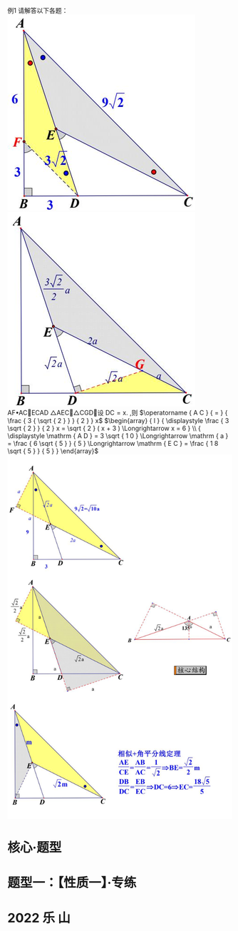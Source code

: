 例1 请解答以下各题：
![](<../../qs_image_DB/专题1-3_“12345”模型·选填压轴必备大招（共3种类型）（解析版）__/5c1a5cc9c4ed42e96bee234042e36475d23f4568d1a10baba80f8db629948b73.jpg>)
![](<../../qs_image_DB/专题1-3_“12345”模型·选填压轴必备大招（共3种类型）（解析版）__/cb30f2609e5eea0e540bb09604ac39941acb00cf1aa473cb164683d26448fe25.jpg>)
AF•ACECAD
△AEC△CGD设 $\scriptstyle \mathrm { { D C } = x } .$ ,则 $\operatorname { A C } { = } { \frac { 3 { \sqrt { 2 } } } { 2 } } x$ $\begin{array} { l } { \displaystyle \frac { 3 \sqrt { 2 } } { 2 } x = \sqrt { 2 } ( x + 3 ) \Longrightarrow x = 6 } \\ { \displaystyle \mathrm { A D } = 3 \sqrt { 1 0 } \Longrightarrow \mathrm { a } = \frac { 6 \sqrt { 5 } } { 5 } \Longrightarrow \mathrm { E C } = \frac { 1 8 \sqrt { 5 } } { 5 } } \end{array}$
![](<../../qs_image_DB/专题1-3_“12345”模型·选填压轴必备大招（共3种类型）（解析版）__/356af30d3ac2cfae4c483dca1e057efaffdb2ac2258260ca16ac65c050156203.jpg>)
# 核心·题型
# 题型一：【性质一】·专练
# 2022 乐 山
